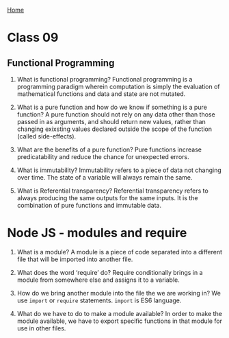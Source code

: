 [Home](../README.md)

# Class 09

## Functional Programming

1. What is functional programming?
  Functional programming is a programming paradigm wherein computation is simply the evaluation of mathematical functions and data and state are not mutated.

2. What is a pure function and how do we know if something is a pure function?
  A pure function should not rely on any data other than those passed in as arguments, and should return new values, rather than changing exixsting values declared outside the scope of the function (called side-effects).

3. What are the benefits of a pure function?
  Pure functions increase predicatability and reduce the chance for unexpected errors.

4. What is immutability?
  Immutability refers to a piece of data not changing over time. The state of a variable will always remain the same.

5. What is Referential transparency?
  Referential transparency refers to always producing the same outputs for the same inputs. It is the combination of pure functions and immutable data.

# Node JS - modules and require

1. What is a module?
  A module is a piece of code separated into a different file that will be imported into another file.

2. What does the word ‘require’ do?
  Require conditionally brings in a module from somewhere else and assigns it to a variable.

3. How do we bring another module into the file the we are working in?
  We use `import` or `require` statements. `import` is ES6 language.

4. What do we have to do to make a module available?
  In order to make the module available, we have to export specific functions in that module for use in other files.
